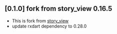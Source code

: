 ## [0.1.0] fork from story_view 0.16.5

- This is fork from [story_view](https://pub.dev/packages/story_view)
- update rxdart dependency to 0.28.0
